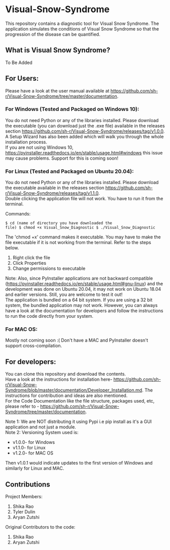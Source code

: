 # Visual-Snow-Syndrome

This repository contains a diagnostic tool for Visual Snow Syndrome. The application simulates the conditions of Visual Snow Syndrome so that the progression of the disease can be quantified.

## What is Visual Snow Syndrome? <br/>
To Be Added

## For Users:<br/>
Please have a look at the user manual available at https://github.com/sh-r/Visual-Snow-Syndrome/tree/master/documentation.

### For Windows (Tested and Packaged on Windows 10):<br/>
You do not need Python or any of the libraries installed. Please download the executable (you can download just the .exe file) available in the releases section https://github.com/sh-r/Visual-Snow-Syndrome/releases/tag/v1.0.0. A Setup Wizard has also been added which will walk you through the whole installation process. <br/>
If you are not using Windows 10, https://pyinstaller.readthedocs.io/en/stable/usage.html#windows this issue may cause problems. Support for this is coming soon!

### For Linux (Tested and Packaged on Ubuntu 20.04):<br/>
You do not need Python or any of the libraries installed. Please download the executable available in the releases section https://github.com/sh-r/Visual-Snow-Syndrome/releases/tag/v1.1.0. <br/>
Double clicking the application file will not work. You have to run it from the terminal.<br/>

Commands:<pre><code>$ cd (name of directory you have downloaded the file)
$ chmod +x Visual_Snow_Diagnostic
$ ./Visual_Snow_Diagnostic
</code></pre>

The 'chmod +x' command makes it executable. You may have to make the file executable if it is not working from the terminal. Refer to the steps below.
1. Right click the file 
2. Click Properties 
3. Change permissions to executable

Note:
Also, since PyInstaller applications are not backward compatible (https://pyinstaller.readthedocs.io/en/stable/usage.html#gnu-linux) and the development was done on Ubuntu   20.04, it may not work on Ubuntu 18.04 and earlier versions. Still, you are welcome to test it out! <br/>
The application is bundled on a 64 bit system. If you are using a 32 bit system, the bundled application may not work. However, you can always have a look at the documentation for developers and follow the instructions to run the code directly from your system.


### For MAC OS:<br/>
Mostly not coming soon :( Don't have a MAC and PyInstaller doesn't support cross-compilation. <br/>

## For developers:<br/>
You can clone this repository and download the contents.<br/> 
Have a look at the instructions for installation here- https://github.com/sh-r/Visual-Snow-Syndrome/blob/master/documentation/Developer_Installation.md. The instructions for contribution and ideas are also mentioned. <br/>
For the Code Documentation like the file structure, packages used, etc, please refer to - https://github.com/sh-r/Visual-Snow-Syndrome/tree/master/documentation.

Note 1: We are NOT distributing it using Pypi i.e pip install as it's a GUI application and not just a module. <br/>
Note 2: Versioning System used is:
- v1.0.0- for Windows
- v1.1.0- for Linux
- v1.2.0- for MAC OS <br/>

Then v1.0.1 would indicate updates to the first version of Windows and similarly for Linux and MAC.

## Contributions<br/>
Project Members:
1. Shika Rao
2. Tyler Dulin
3. Aryan Zutshi

Original Contributors to the code:
1. Shika Rao
2. Aryan Zutshi
